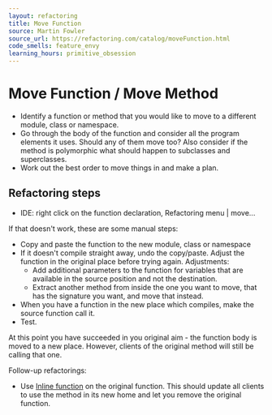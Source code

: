 ```yaml
---
layout: refactoring
title: Move Function
source: Martin Fowler
source_url: https://refactoring.com/catalog/moveFunction.html
code_smells: feature_envy
learning_hours: primitive_obsession
---
```


# Move Function / Move Method

* Identify a function or method that you would like to move to a different module, class or namespace.
* Go through the body of the function and consider all the program elements it uses. Should any of them move too? Also consider if the method is polymorphic what should happen to subclasses and superclasses.
* Work out the best order to move things in and make a plan.

## Refactoring steps
* IDE: right click on the function declaration, Refactoring menu | move...

If that doesn't work, these are some manual steps:
* Copy and paste the function to the new module, class or namespace
* If it doesn't compile straight away, undo the copy/paste. Adjust the function in the original place before trying again. Adjustments:
  * Add additional parameters to the function for variables that are available in the source position and not the destination.
  * Extract another method from inside the one you want to move, that has the signature you want, and move that instead.
* When you have a function in the new place which compiles, make the source function call it.
* Test.

At this point you have succeeded in you original aim - the function body is moved to a new place. However, clients of the original method will still be calling that one. 

Follow-up refactorings:

* Use [Inline function](inline_function.html) on the original function. This should update all clients to use the method in its new home and let you remove the original function.